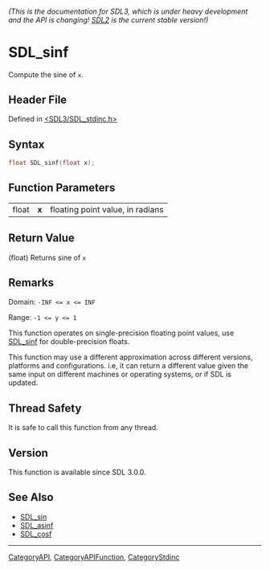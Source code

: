 ###### (This is the documentation for SDL3, which is under heavy development and the API is changing! [SDL2](https://wiki.libsdl.org/SDL2/) is the current stable version!)
# SDL_sinf

Compute the sine of `x`.

## Header File

Defined in [<SDL3/SDL_stdinc.h>](https://github.com/libsdl-org/SDL/blob/main/include/SDL3/SDL_stdinc.h)

## Syntax

```c
float SDL_sinf(float x);
```

## Function Parameters

|       |       |                                  |
| ----- | ----- | -------------------------------- |
| float | **x** | floating point value, in radians |

## Return Value

(float) Returns sine of `x`

## Remarks

Domain: `-INF <= x <= INF`

Range: `-1 <= y <= 1`

This function operates on single-precision floating point values, use
[SDL_sinf](SDL_sinf) for double-precision floats.

This function may use a different approximation across different versions,
platforms and configurations. i.e, it can return a different value given
the same input on different machines or operating systems, or if SDL is
updated.

## Thread Safety

It is safe to call this function from any thread.

## Version

This function is available since SDL 3.0.0.

## See Also

- [SDL_sin](SDL_sin)
- [SDL_asinf](SDL_asinf)
- [SDL_cosf](SDL_cosf)

----
[CategoryAPI](CategoryAPI), [CategoryAPIFunction](CategoryAPIFunction), [CategoryStdinc](CategoryStdinc)

